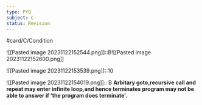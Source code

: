 ```yaml
---
type: PYQ
subject: C
status: Revision
---
```

#card/C/Condition


![[Pasted image 20231122152544.png]]::B![[Pasted image 20231122152600.png]] <!--SR:!2024-02-20,40,210-->


![[Pasted image 20231122153539.png]]::10 <!--SR:!2024-03-17,71,230-->

![[Pasted image 20231122154019.png]]:: B  **Arbitary goto,recursive call and repeat may enter infinite loop,and hence terminates program may not be able to answer if 'the program does terminate'.** <!--SR:!2024-02-01,37,210-->

